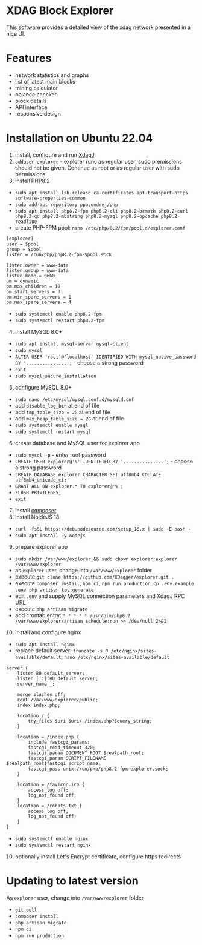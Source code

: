 # XDAG Block Explorer
This software provides a detailed view of the xdag network presented in a nice UI.

# Features
- network statistics and graphs
- list of latest main blocks
- mining calculator
- balance checker
- block details
- API interface
- responsive design

# Installation on Ubuntu 22.04
1. install, configure and run [XdagJ](https://github.com/XDagger/xdagj)
2. `adduser explorer` - explorer runs as regular user, sudo premissions should not be given. Continue as root or as regular user with sudo permissions.
3. install PHP8.2
- `sudo apt install lsb-release ca-certificates apt-transport-https software-properties-common`
- `sudo add-apt-repository ppa:ondrej/php`
- `sudo apt install php8.2-fpm php8.2-cli php8.2-bcmath php8.2-curl php8.2-gd php8.2-mbstring php8.2-mysql php8.2-opcache php8.2-readline`
- create PHP-FPM pool: `nano /etc/php/8.2/fpm/pool.d/explorer.conf`
```
[explorer]
user = $pool
group = $pool
listen = /run/php/php8.2-fpm-$pool.sock

listen.owner = www-data
listen.group = www-data
listen.mode = 0660
pm = dynamic
pm.max_children = 10
pm.start_servers = 3
pm.min_spare_servers = 1
pm.max_spare_servers = 4
```
- `sudo systemctl enable php8.2-fpm`
- `sudo systemctl restart php8.2-fpm`
4. install MySQL 8.0+
- `sudo apt install mysql-server mysql-client`
- `sudo mysql`
- `ALTER USER 'root'@'localhost' IDENTIFIED WITH mysql_native_password BY '...............';` - choose a strong password
- `exit`
- `sudo mysql_secure_installation`
5. configure MySQL 8.0+
- `sudo nano /etc/mysql/mysql.conf.d/mysqld.cnf`
- add `disable_log_bin` at end of file
- add `tmp_table_size = 2G` at end of file
- add `max_heap_table_size = 2G` at end of file
- `sudo systemctl enable mysql`
- `sudo systemctl restart mysql`
6. create database and MySQL user for explorer app
- `sudo mysql -p` - enter root password
- `CREATE USER explorer@'%' IDENTIFIED BY '...............';` - choose a strong password
- `CREATE DATABASE explorer CHARACTER SET utf8mb4 COLLATE utf8mb4_unicode_ci;`
- `GRANT ALL ON explorer.* TO explorer@'%';`
- `FLUSH PRIVILEGES;`
- `exit`
7. install [composer](https://getcomposer.org/download/)
8. install NojdeJS 18
- `curl -fsSL https://deb.nodesource.com/setup_18.x | sudo -E bash -`
- `sudo apt install -y nodejs`
9. prepare explorer app
- `sudo mkdir /var/www/explorer && sudo chown explorer:explorer /var/www/explorer`
- as `explorer` user, change into `/var/www/explorer` folder
- execute `git clone https://github.com/XDagger/explorer.git .`
- execute `composer install`, `npm ci`, `npm run production`, `cp .env.example .env`, `php artisan key:generate`
- edit `.env` and supply MySQL connection parameters and XdagJ RPC URL
- execute `php artisan migrate`
- add crontab entry: `* * * * * /usr/bin/php8.2 /var/www/explorer/artisan schedule:run >> /dev/null 2>&1`
10. install and configure nginx
- `sudo apt install nginx`
- replace default server: `truncate -s 0 /etc/nginx/sites-available/default`, `nano /etc/nginx/sites-available/default`
```
server {
	listen 80 default_server;
	listen [::]:80 default_server;
	server_name _;

	merge_slashes off;
	root /var/www/explorer/public;
	index index.php;

	location / {
		try_files $uri $uri/ /index.php?$query_string;
	}

	location = /index.php {
		include fastcgi_params;
		fastcgi_read_timeout 320;
		fastcgi_param DOCUMENT_ROOT $realpath_root;
		fastcgi_param SCRIPT_FILENAME $realpath_root$fastcgi_script_name;
		fastcgi_pass unix:/run/php/php8.2-fpm-explorer.sock;
	}

	location = /favicon.ico {
		access_log off;
		log_not_found off;
	}
	location = /robots.txt {
		access_log off;
		log_not_found off;
	}
}
```
- `sudo systemctl enable nginx`
- `sudo systemctl restart nginx`
10. optionally install Let's Encrypt certificate, configure https redirects

# Updating to latest version
As `explorer` user, change into `/var/www/explorer` folder
- `git pull`
- `composer install`
- `php artisan migrate`
- `npm ci`
- `npm run production`
